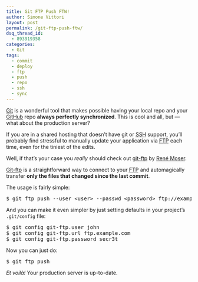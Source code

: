 ```yaml
---
title: Git FTP Push FTW!
author: Simone Vittori
layout: post
permalink: /git-ftp-push-ftw/
dsq_thread_id:
  - 893919358
categories:
  - Git
tags:
  - commit
  - deploy
  - ftp
  - push
  - repo
  - ssh
  - sync
---
```

<div id="jbID-239" class="jbPost">
  <p>
    <a href="http://git-scm.com/" title="Git official website" target="_blank">Git</a> is a wonderful tool that makes possible having your local repo and your <a href="https://github.com/" title="GitHub" target="_blank" rel="nofollow">GitHub</a> repo <strong>always perfectly synchronized</strong>. This is cool and all, but — what about the production server?
  </p>
  
  <p>
    If you are in a shared hosting that doesn&#8217;t have git or <abbr title="Secure Shell">SSH</abbr> support, you&#8217;ll probably find stressful to manually update your application via <abbr title="File Transfer Protocol">FTP</abbr> each time, even for the tiniest of the edits.
  </p>
  
  <p>
    Well, if that&#8217;s your case you <em>really</em> should check out <a href="https://github.com/resmo/git-ftp" title="git-ftp on GitHub" target="_blank" rel="nofollow">git-ftp</a> by <a href="https://github.com/resmo" title="René Moser's profile on GitHub" target="_blank" rel="nofollow">René Moser</a>.
  </p>
  
  <p>
    <a href="https://github.com/resmo/git-ftp" title="git-ftp on GitHub" target="_blank" rel="nofollow">Git-ftp</a> is a straightforward way to connect to your <abbr title="File Transfer Protocol">FTP</abbr> and automagically transfer <strong>only the files that changed since the last commit</strong>.
  </p>
  
  <p>
    The usage is fairly simple:
  </p>
  
  <pre>$ git ftp push --user &lt;user&gt; --passwd &lt;password&gt; ftp://example.com/public</pre>
  
  <p>
    And you can make it even simpler by just setting defaults in your project&#8217;s <code>.git/config</code> file:
  </p>
  
  <pre>$ git config git-ftp.user john
$ git config git-ftp.url ftp.example.com
$ git config git-ftp.password secr3t
</pre>
  
  <p>
    Now you can just do:
  </p>
  
  <pre>$ git ftp push</pre>
  
  <p>
    <em>Et voilà!</em> Your production server is up-to-date.
  </p>
</div>